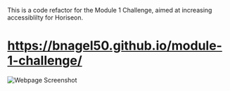 This is a code refactor for the Module 1 Challenge, aimed at increasing accessiblilty for Horiseon.
# https://bnagel50.github.io/module-1-challenge/
![Webpage Screenshot](https://user-images.githubusercontent.com/103770530/165872899-de043333-7c61-42f9-a191-d84acb6d3cfe.png)
